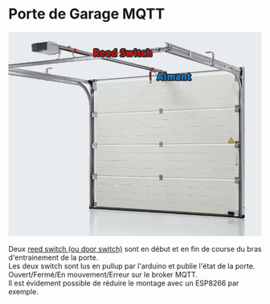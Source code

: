 # Porte de Garage MQTT
![porte](https://github.com/iooner/Garage-Door/blob/master/fonctionnement.jpg)  
  

Deux [reed switch (ou door switch)](https://www.sparkfun.com/products/13247) sont en début et en fin de course du bras d'entrainement de la porte.  
Les deux switch sont lus en pullup par l'arduino et publie l'état de la porte. Ouvert/Fermé/En mouvement/Erreur sur le broker MQTT.  
Il est évidement possible de réduire le montage avec un ESP8266 par exemple.
